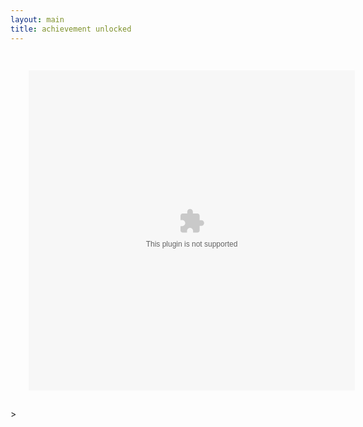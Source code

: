 ```yaml
---
layout: main
title: achievement unlocked
---
```


<embed src="flash_achievementunlocked.swf" width="580" height="570" style="-webkit-transform:scale(0.9);-moz-transform-scale(0.9);" allowfullscreen/>
>
